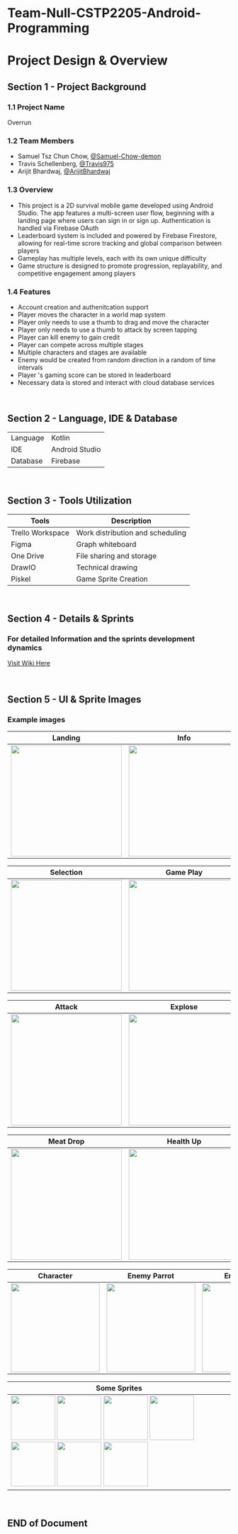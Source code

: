 # Team-Null-CSTP2205-Android-Programming

# Project Design & Overview

## Section 1 - Project Background

### 1.1 Project Name
Overrun

### 1.2 Team Members
- Samuel Tsz Chun Chow, [@Samuel-Chow-demon](https://github.com/Samuel-Chow-demon)
- Travis Schellenberg, [@Travis975](https://github.com/Travis975)
- Arijit Bhardwaj, [@ArijitBhardwaj](https://github.com/ArijitBhardwaj)

### 1.3 Overview
- This project is a 2D survival mobile game developed using Android Studio. The app features a multi-screen user flow, beginning with a landing page where users can sign in or sign up. Authentication is handled via Firebase OAuth
- Leaderboard system is included and powered by Firebase Firestore, allowing for real-time scrore tracking and global comparison between players
- Gameplay has multiple levels, each with its own unique difficulty
- Game structure is designed to promote progression, replayability, and competitive engagement among players

### 1.4 Features
- Account creation and authenitcation support
- Player moves the character in a world map system
- Player only needs to use a thumb to drag and move the character
- Player only needs to use a thumb to attack by screen tapping 
- Player can kill enemy to gain credit
- Player can compete across multiple stages
- Multiple characters and stages are available
- Enemy would be created from random direction in a random of time intervals 
- Player 's gaming score can be stored in leaderboard
- Necessary data is stored and interact with cloud database services

<br>

## Section 2 - Language, IDE & Database
|||
|-|-|
|Language|Kotlin|
|IDE|Android Studio|
|Database|Firebase|

<br>

## Section 3 - Tools Utilization
|Tools|Description|
|-|-|
|Trello Workspace| Work distribution and scheduling|
|Figma| Graph whiteboard|
|One Drive|File sharing and storage|
|DrawIO| Technical drawing|
|Piskel| Game Sprite Creation|

<br>

## Section 4 - Details & Sprints

### For detailed Information and the sprints development dynamics

[Visit Wiki Here](https://github.com/Travis975/Team-Null-CSTP2205-Android-Programming/wiki)

<br>

## Section 5 - UI & Sprite Images

### Example images
|Landing|Info|
|-|-|
|<img src="./images/overrun1.webp" style="width:250px">|<img src="./images/overrun2.webp" style="width:250px">|

|Selection|Game Play|
|-|-|
|<img src="./images/overrun3.webp" style="width:250px">|<img src="./images/overrun8.webp" style="width:250px">|

|Attack|Explose|
|-|-|
|<img src="./images/overrun4.webp" style="width:250px">|<img src="./images/overrun5.webp" style="width:250px">|

|Meat Drop|Health Up|
|-|-|
|<img src="./images/overrun6.webp" style="width:250px">|<img src="./images/overrun7.webp" style="width:250px">|

|Character|Enemy Parrot|Enemy Slime
|-|-|-|
|<img src="./images/hero_tokage.webp" style="width:200px">|<img src="./images/parrot.webp" style="width:200px">|<img src="./images/slime.webp" style="width:200px">|

|Some Sprites|
|-|
|<img src="./images/rock1_1.webp" style="width:100px"> <img src="./images/rock2_1.webp" style="width:100px"> <img src="./images/rock3_toxic.webp" style="width:100px"> <img src="./images/cactus_1.webp" style="width:100px"> <img src="./images/heart.webp" style="width:100px"> <img src="./images/meat_w_bone.webp" style="width:100px"> <img src="./images/tree_1.webp" style="width:100px">|

<br>

## END of Document

